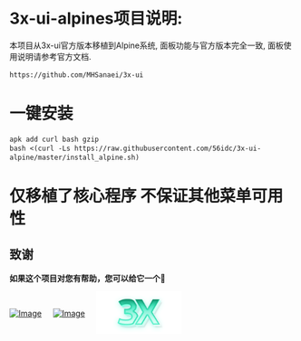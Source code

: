 # 3x-ui-alpines项目说明: 
本项目从3x-ui官方版本移植到Alpine系统, 面板功能与官方版本完全一致, 面板使用说明请参考官方文档.
```
https://github.com/MHSanaei/3x-ui
```

# 一键安装
```
apk add curl bash gzip
bash <(curl -Ls https://raw.githubusercontent.com/56idc/3x-ui-alpine/master/install_alpine.sh)
```
# 仅移植了核心程序 不保证其他菜单可用性

## 致谢

**如果这个项目对您有帮助，您可以给它一个**:star2:

<div style="display: flex; gap: 20px; align-items: center;">
  <a href="https://alice.ws" target="_blank">
    <img src="https://app.alice.ws/logo.png" alt="Image" style="width: 150px;">
  </a>
  <a href="https://www.starvm.cn" target="_blank">
    <img src="https://www.starvm.cn/upload/logo3.png" alt="Image" style="width: 150px;">
  </a>
  <a href="https://github.com/MHSanaei/3x-ui" target="_blank">
    <img src="https://raw.githubusercontent.com/MHSanaei/3x-ui/main/media/3x-ui-light.png" alt="Image" style="width: 150px;">
  </a>
</div>
